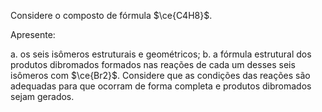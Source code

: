 Considere o composto de fórmula $\ce{C4H8}$.

Apresente:

a. os seis isômeros estruturais e geométricos;
b. a fórmula estrutural dos produtos dibromados formados nas reações de cada um desses seis isômeros com $\ce{Br2}$. Considere que as condições das reações são adequadas para que ocorram de forma completa e produtos dibromados sejam gerados.
